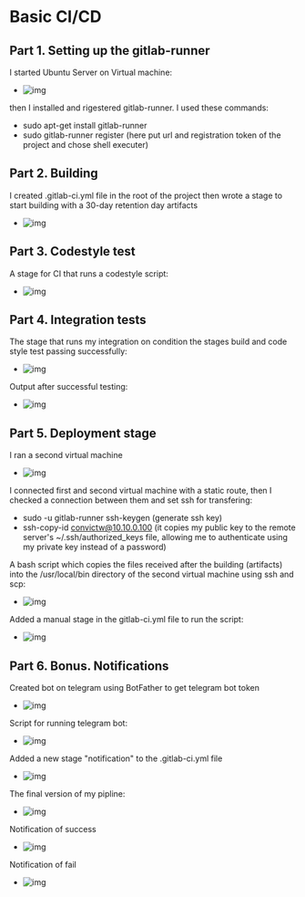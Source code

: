 # Basic CI/CD

## Part 1. Setting up the gitlab-runner

I started Ubuntu Server on Virtual machine:
* ![img](report_screens/1.0.png)

then I installed and rigestered gitlab-runner. I used these commands:
 - sudo apt-get install gitlab-runner
 - sudo gitlab-runner register (here put url and registration token of the project and chose shell executer)
 
## Part 2. Building

I created .gitlab-ci.yml file in the root of the project then wrote a stage to start building with a 30-day retention day artifacts
* ![img](report_screens/2.1.png)

## Part 3. Codestyle test

A stage for CI that runs a codestyle script:
* ![img](report_screens/3.1.png)

## Part 4. Integration tests

The stage that runs my integration on condition the stages build and code style test passing successfully:
* ![img](report_screens/4.1.png)

Output after successful testing:
* ![img](report_screens/4.2.png)

## Part 5. Deployment stage

I ran a second virtual machine
* ![img](report_screens/5.1.png)

I connected first and second virtual machine with a static route, then I checked a connection between them and set ssh for transfering:
 - sudo -u gitlab-runner ssh-keygen (generate ssh key)
 - ssh-copy-id convictw@10.10.0.100 (it copies my public key to the remote server's ~/.ssh/authorized_keys file, allowing me to authenticate using my private key instead of a password)

A bash script which copies the files received after the building (artifacts) into the /usr/local/bin directory of the second virtual machine using ssh and scp: 
* ![img](report_screens/5.2.png)

Added a manual stage in the gitlab-ci.yml file to run the script:
* ![img](report_screens/5.3.png)


## Part 6. Bonus. Notifications

Created bot on telegram using BotFather to get telegram bot token
* ![img](report_screens/6.0.png)

Script for running telegram bot:
* ![img](report_screens/6.1.png)

Added a new stage "notification" to the .gitlab-ci.yml file
* ![img](report_screens/6.4.png)

The final version of my pipline:
* ![img](report_screens/6.5.png)

Notification of success
* ![img](report_screens/6.2.png)

Notification of fail
* ![img](report_screens/6.3.png)
